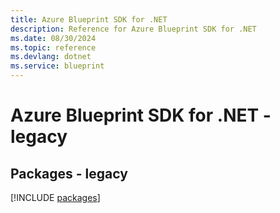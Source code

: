 ```yaml
---
title: Azure Blueprint SDK for .NET
description: Reference for Azure Blueprint SDK for .NET
ms.date: 08/30/2024
ms.topic: reference
ms.devlang: dotnet
ms.service: blueprint
---
```

# Azure Blueprint SDK for .NET - legacy
## Packages - legacy
[!INCLUDE [packages](blueprint-index.md)]